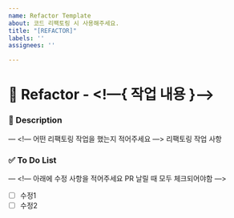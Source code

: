```yaml
---
name: Refactor Template
about: 코드 리팩토링 시 사용해주세요.
title: "[REFACTOR]"
labels: ''
assignees: ''

---
```


# 🔨 Refactor - <!—{ 작업 내용 }—>

### 📝 Description

—
<!— 어떤 리팩토링 작업을 했는지 적어주세요 —>
리팩토링 작업 사항

### ✅ To Do List 

—
<!— 아래에 수정 사항을 적어주세요 PR 날릴 때 모두 체크되어야함 —>
- [ ] 수정1
- [ ] 수정2
